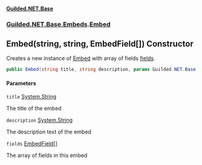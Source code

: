 
#### [Guilded.NET.Base](Guilded_NET_Base 'Guilded.NET.Base')
### [Guilded.NET.Base.Embeds](Guilded_NET_Base#Guilded_NET_Base_Embeds 'Guilded.NET.Base.Embeds').[Embed](Embed 'Guilded.NET.Base.Embeds.Embed')
## Embed(string, string, EmbedField[]) Constructor

Creates a new instance of [Embed](Embed 'Guilded.NET.Base.Embeds.Embed') with array of fields [fields](Embed_Embed(string_string_EmbedField__)#Guilded_NET_Base_Embeds_Embed_Embed(string_string_Guilded_NET_Base_Embeds_EmbedField__)_fields 'Guilded.NET.Base.Embeds.Embed.Embed(string, string, Guilded.NET.Base.Embeds.EmbedField[]).fields').
```csharp
public Embed(string title, string description, params Guilded.NET.Base.Embeds.EmbedField[] fields);
```

#### Parameters

<a name='Guilded_NET_Base_Embeds_Embed_Embed(string_string_Guilded_NET_Base_Embeds_EmbedField__)_title'></a>
`title` [System.String](https://docs.microsoft.com/en-us/dotnet/api/System.String 'System.String')

The title of the embed

<a name='Guilded_NET_Base_Embeds_Embed_Embed(string_string_Guilded_NET_Base_Embeds_EmbedField__)_description'></a>
`description` [System.String](https://docs.microsoft.com/en-us/dotnet/api/System.String 'System.String')

The description text of the embed

<a name='Guilded_NET_Base_Embeds_Embed_Embed(string_string_Guilded_NET_Base_Embeds_EmbedField__)_fields'></a>
`fields` [EmbedField](EmbedField 'Guilded.NET.Base.Embeds.EmbedField')[[]](https://docs.microsoft.com/en-us/dotnet/api/System.Array 'System.Array')

The array of fields in this embed